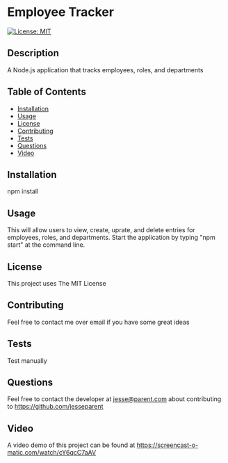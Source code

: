 # Employee Tracker

[![License: MIT](https://img.shields.io/badge/License-MIT-yellow.svg)](https://opensource.org/licenses/MIT)

## Description

A Node.js application that tracks employees, roles, and departments

## Table of Contents

- [Installation](#installation)
- [Usage](#usage)
- [License](#license)
- [Contributing](#contributing)
- [Tests](#tests)
- [Questions](#questions)
- [Video](#video)

## Installation

npm install

## Usage

This will allow users to view, create, uprate, and delete entries for employees, roles, and departments. Start the application by typing "npm start" at the command line.

## License

This project uses The MIT License

## Contributing

Feel free to contact me over email if you have some great ideas

## Tests

Test manually

## Questions

Feel free to contact the developer at jesse@parent.com about contributing to https://github.com/jesseparent

## Video

A video demo of this project can be found at https://screencast-o-matic.com/watch/cY6qcC7aAV
